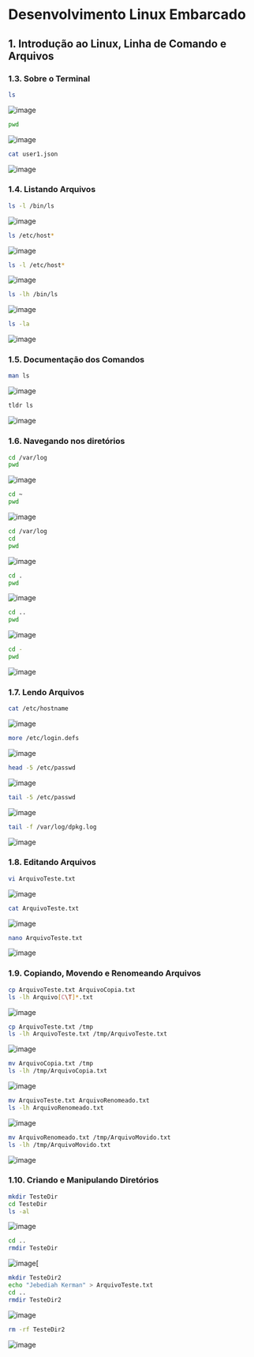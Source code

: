 # Desenvolvimento Linux Embarcado

## 1. Introdução ao Linux, Linha de Comando e Arquivos

### 1.3. Sobre o Terminal

```bash
ls
```
![image](https://user-images.githubusercontent.com/19675356/207481885-31b09a80-6932-4ff8-8be5-9707ea43e8ce.png)

```bash
pwd
```
![image](https://user-images.githubusercontent.com/19675356/207482032-c2eb0eb8-d0dc-4a1f-a011-815629015fc0.png)

```bash
cat user1.json
```
![image](https://user-images.githubusercontent.com/19675356/207482277-2a0ac5b4-d958-47f2-82b3-f2a63c743b37.png)

### 1.4. Listando Arquivos

```bash
ls -l /bin/ls
```
![image](https://user-images.githubusercontent.com/19675356/207482662-fcd2a680-1019-411c-b1fa-1134793addbc.png)

```bash
ls /etc/host*
```
![image](https://user-images.githubusercontent.com/19675356/207482734-084ebecf-feb8-4f6f-a787-1b1b06dc97b5.png)

```bash
ls -l /etc/host*
```
![image](https://user-images.githubusercontent.com/19675356/207482834-57ea11ba-f139-4b8f-82c3-eb0e02405869.png)

```bash
ls -lh /bin/ls
```
![image](https://user-images.githubusercontent.com/19675356/207482944-8820f028-b4ba-481c-8974-5f8e6ea7a429.png)

```bash
ls -la
```
![image](https://user-images.githubusercontent.com/19675356/207483020-a6ca2410-8f3f-42f9-8aa2-ff55031907eb.png)

### 1.5. Documentação dos Comandos

```bash
man ls
```
![image](https://user-images.githubusercontent.com/19675356/207483308-a1b3f5bb-2448-4391-b92e-89530f0164fd.png)

```bash
tldr ls
```
![image](https://user-images.githubusercontent.com/19675356/207483807-8f2cb43f-97c9-41e3-97e0-6c487df03ccc.png)

### 1.6. Navegando nos diretórios

```bash
cd /var/log
pwd
```
![image](https://user-images.githubusercontent.com/19675356/207484180-080bd81f-695c-42e0-91f0-260eb379b2ce.png)

```bash
cd ~
pwd
```
![image](https://user-images.githubusercontent.com/19675356/207484684-66e7b7d3-7a37-491f-ad99-b99cfec9eaba.png)

```bash
cd /var/log
cd
pwd
```
![image](https://user-images.githubusercontent.com/19675356/207484831-21848124-8db8-4546-a9f3-0f5ca20ba76d.png)

```bash
cd .
pwd
```
![image](https://user-images.githubusercontent.com/19675356/207485006-9977db31-4a9f-4f9d-8871-feadf9c45c95.png)

```bash
cd ..
pwd
```
![image](https://user-images.githubusercontent.com/19675356/207485080-78f4003a-2892-445f-ae56-0af01e7cebee.png)

```bash
cd -
pwd
```
![image](https://user-images.githubusercontent.com/19675356/207485167-05c29e73-39ab-4c75-a7cf-e95a670c4856.png)

### 1.7. Lendo Arquivos
```bash
cat /etc/hostname
```
![image](https://user-images.githubusercontent.com/19675356/207485414-88de4370-6918-43a3-a11f-b8b53099ce96.png)

```bash
more /etc/login.defs
```
![image](https://user-images.githubusercontent.com/19675356/207485599-f772df48-2537-42d3-9b17-f9525eb89d2d.png)

```bash
head -5 /etc/passwd
```
![image](https://user-images.githubusercontent.com/19675356/207485820-1b4f022a-0cc0-4a9a-a07b-8ea2376963d5.png)


```bash
tail -5 /etc/passwd
```
![image](https://user-images.githubusercontent.com/19675356/207485910-059bab5d-9a6d-4085-8358-f47cd1aaaa1f.png)

```bash
tail -f /var/log/dpkg.log
```
![image](https://user-images.githubusercontent.com/19675356/207728068-f33cf9e7-6cd7-4565-9d8c-c283dabdd2f1.png)


### 1.8. Editando Arquivos

```bash
vi ArquivoTeste.txt
```
![image](https://user-images.githubusercontent.com/19675356/207728366-660fc799-932a-4906-b96d-4240a0ee0501.png)

```bash
cat ArquivoTeste.txt
```
![image](https://user-images.githubusercontent.com/19675356/207728560-fff84276-8f51-49b9-a988-fa4000e4c22b.png)

```bash
nano ArquivoTeste.txt
```
![image](https://user-images.githubusercontent.com/19675356/207728701-c394d5af-65af-4ace-b563-6311e859e399.png)

### 1.9. Copiando, Movendo e Renomeando Arquivos

```bash
cp ArquivoTeste.txt ArquivoCopia.txt
ls -lh Arquivo[C\T]*.txt
```
![image](https://user-images.githubusercontent.com/19675356/207729002-acf05b93-dea6-47bd-b501-5fbb6a31154c.png)

```bash
cp ArquivoTeste.txt /tmp
ls -lh ArquivoTeste.txt /tmp/ArquivoTeste.txt
```
![image](https://user-images.githubusercontent.com/19675356/207729345-80918ccc-8a0d-4334-abe0-bd598aecc969.png)

```bash
mv ArquivoCopia.txt /tmp
ls -lh /tmp/ArquivoCopia.txt
```
![image](https://user-images.githubusercontent.com/19675356/207729488-973d4827-1c2d-4cf1-b6b4-b5c80ba1347b.png)

```bash
mv ArquivoTeste.txt ArquivoRenomeado.txt
ls -lh ArquivoRenomeado.txt
```
![image](https://user-images.githubusercontent.com/19675356/207729754-53ee39dd-c104-4f0d-b537-ef371421e09d.png)

```bash
mv ArquivoRenomeado.txt /tmp/ArquivoMovido.txt
ls -lh /tmp/ArquivoMovido.txt
```
![image](https://user-images.githubusercontent.com/19675356/207730132-149694bd-1a83-4a64-a100-4fd9a1b044eb.png)

### 1.10. Criando e Manipulando Diretórios

```bash
mkdir TesteDir
cd TesteDir
ls -al
```
![image](https://user-images.githubusercontent.com/19675356/207730338-925a912b-a1d8-43e1-8d7e-4b5a4a429161.png)

```bash
cd ..
rmdir TesteDir
```
![image](https://user-images.githubusercontent.com/19675356/207730391-1400d98f-7a9a-4807-90ad-b14c4e045478.png)[

```bash
mkdir TesteDir2
echo "Jebediah Kerman" > ArquivoTeste.txt
cd ..
rmdir TesteDir2
```
![image](https://user-images.githubusercontent.com/19675356/207730704-c3bf379a-bfdf-4344-902b-b688ca811cb0.png)

```bash
rm -rf TesteDir2
```
![image](https://user-images.githubusercontent.com/19675356/207730817-d29768e2-f53f-4f0a-9c06-bd7db284927f.png)
